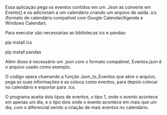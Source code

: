 Essa aplicação pega os eventos contidos em um .Json as converte em Events() e os adicionam a um calendário criando um arquivo de saída .ics (formato de calendário compatível com Google Calendar/Agenda e Windows Calendar).

Para executar são necessárias as bibliotecas ics e pandas:

pip install ics

pip install pandas

Além disso é necessário um .json com o formato compatível, Eventos.json é o arquivo usado como exemplo.

O código opera chamando a função Json_to_Eventos que abre o arquivo, pega as suas informações e as coloca como eventos, para depois colocar no calendário e exportar para .ics.

O programa aceita dois tipos de eventos, o tipo 1, onde o evento acontece em apenas um dia, e o tipo dois onde o evento acontece em mais que um dia, com o diferencial sendo a criação de mais eventos no calendário.

